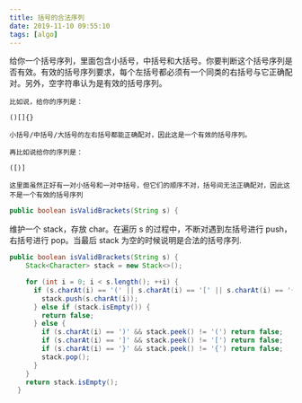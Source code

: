 ```yaml
---
title: 括号的合法序列
date: 2019-11-10 09:55:10
tags: [algo]
---
```


给你一个括号序列，里面包含小括号，中括号和大括号。你要判断这个括号序列是否有效。有效的括号序列要求，每个左括号都必须有一个同类的右括号与它正确配对。另外，空字符串认为是有效的括号序列。

```
比如说，给你的序列是：

()[]{}

小括号/中括号/大括号的左右括号都能正确配对，因此这是一个有效的括号序列。

再比如说给你的序列是：

([)]

这里面虽然正好有一对小括号和一对中括号，但它们的顺序不对，括号间无法正确配对，因此这不是一个有效的括号序列
```

```java
public boolean isValidBrackets(String s) {
```

维护一个 stack，存放 char。在遍历 s 的过程中，不断对遇到左括号进行 push，右括号进行 pop。当最后 stack 为空的时候说明是合法的括号序列.

```java
public boolean isValidBrackets(String s) {
    Stack<Character> stack = new Stack<>();

    for (int i = 0; i < s.length(); ++i) {
      if (s.charAt(i) == '(' || s.charAt(i) == '[' || s.charAt(i) == '{') {
        stack.push(s.charAt(i));
      } else if (stack.isEmpty()) {
        return false;
      } else {
        if (s.charAt(i) == ')' && stack.peek() != '(') return false;
        if (s.charAt(i) == ']' && stack.peek() != '[') return false;
        if (s.charAt(i) == '}' && stack.peek() != '{') return false;
        stack.pop();
      }
    }
    return stack.isEmpty();
  }
```
